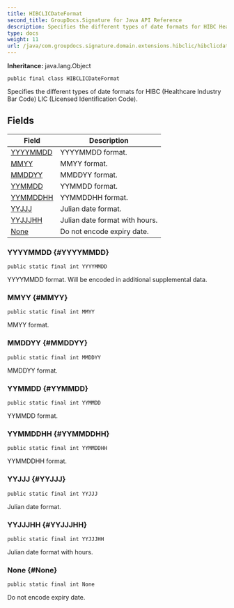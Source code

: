 ```yaml
---
title: HIBCLICDateFormat
second_title: GroupDocs.Signature for Java API Reference
description: Specifies the different types of date formats for HIBC Healthcare Industry Bar Code LIC Licensed Identification Code.
type: docs
weight: 11
url: /java/com.groupdocs.signature.domain.extensions.hibclic/hibclicdateformat/
---
```

**Inheritance:**
java.lang.Object
```
public final class HIBCLICDateFormat
```

Specifies the different types of date formats for HIBC (Healthcare Industry Bar Code) LIC (Licensed Identification Code).
## Fields

| Field | Description |
| --- | --- |
| [YYYYMMDD](#YYYYMMDD) | YYYYMMDD format. |
| [MMYY](#MMYY) | MMYY format. |
| [MMDDYY](#MMDDYY) | MMDDYY format. |
| [YYMMDD](#YYMMDD) | YYMMDD format. |
| [YYMMDDHH](#YYMMDDHH) | YYMMDDHH format. |
| [YYJJJ](#YYJJJ) | Julian date format. |
| [YYJJJHH](#YYJJJHH) | Julian date format with hours. |
| [None](#None) | Do not encode expiry date. |
### YYYYMMDD {#YYYYMMDD}
```
public static final int YYYYMMDD
```


YYYYMMDD format. Will be encoded in additional supplemental data.

### MMYY {#MMYY}
```
public static final int MMYY
```


MMYY format.

### MMDDYY {#MMDDYY}
```
public static final int MMDDYY
```


MMDDYY format.

### YYMMDD {#YYMMDD}
```
public static final int YYMMDD
```


YYMMDD format.

### YYMMDDHH {#YYMMDDHH}
```
public static final int YYMMDDHH
```


YYMMDDHH format.

### YYJJJ {#YYJJJ}
```
public static final int YYJJJ
```


Julian date format.

### YYJJJHH {#YYJJJHH}
```
public static final int YYJJJHH
```


Julian date format with hours.

### None {#None}
```
public static final int None
```


Do not encode expiry date.

